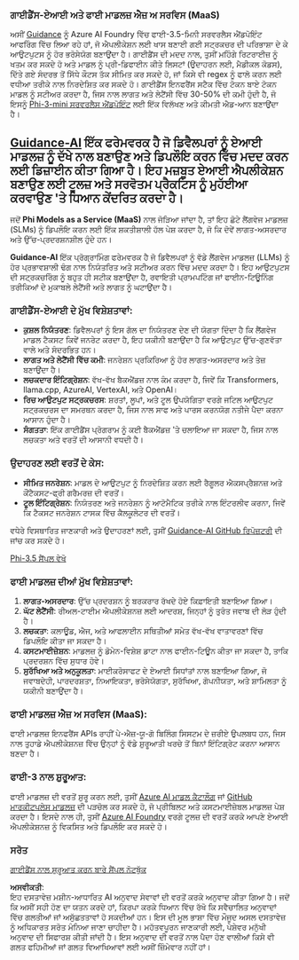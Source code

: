 ### ਗਾਈਡੈਂਸ-ਏਆਈ ਅਤੇ ਫਾਈ ਮਾਡਲਜ਼ ਐਜ਼ ਅ ਸਰਵਿਸ (MaaS)
ਅਸੀਂ [Guidance](https://github.com/guidance-ai/guidance) ਨੂੰ Azure AI Foundry ਵਿੱਚ ਫਾਈ-3.5-ਮਿਨੀ ਸਰਵਰਲੈਸ ਐਂਡਪੋਇੰਟ ਆਫਰਿੰਗ ਵਿੱਚ ਲਿਆ ਰਹੇ ਹਾਂ, ਜੋ ਐਪਲੀਕੇਸ਼ਨ ਲਈ ਖਾਸ ਬਣਾਈ ਗਈ ਸਟ੍ਰਕਚਰ ਦੀ ਪਰਿਭਾਸ਼ਾ ਦੇ ਕੇ ਆਉਟਪੁਟਸ ਨੂੰ ਹੋਰ ਭਰੋਸੇਯੋਗ ਬਣਾਉਂਦਾ ਹੈ। ਗਾਈਡੈਂਸ ਦੀ ਮਦਦ ਨਾਲ, ਤੁਸੀਂ ਮਹਿੰਗੇ ਰਿਟਰਾਈਜ਼ ਨੂੰ ਖਤਮ ਕਰ ਸਕਦੇ ਹੋ ਅਤੇ ਮਾਡਲ ਨੂੰ ਪ੍ਰੀ-ਡਿਫਾਈਨ ਕੀਤੇ ਲਿਸਟਾਂ (ਉਦਾਹਰਨ ਲਈ, ਮੈਡੀਕਲ ਕੋਡਸ), ਦਿੱਤੇ ਗਏ ਸੰਦਰਭ ਤੋਂ ਸਿੱਧੇ ਕੌਟਸ ਤੱਕ ਸੀਮਿਤ ਕਰ ਸਕਦੇ ਹੋ, ਜਾਂ ਕਿਸੇ ਵੀ regex ਨੂੰ ਫਾਲੋ ਕਰਨ ਲਈ ਵਧੀਆ ਤਰੀਕੇ ਨਾਲ ਨਿਰਦੇਸ਼ਿਤ ਕਰ ਸਕਦੇ ਹੋ। ਗਾਈਡੈਂਸ ਇਨਫਰੈਂਸ ਸਟੈਕ ਵਿੱਚ ਟੋਕਨ ਬਾਏ ਟੋਕਨ ਮਾਡਲ ਨੂੰ ਸਟੀਅਰ ਕਰਦਾ ਹੈ, ਜਿਸ ਨਾਲ ਲਾਗਤ ਅਤੇ ਲੇਟੈਂਸੀ ਵਿੱਚ 30-50% ਦੀ ਕਮੀ ਹੁੰਦੀ ਹੈ, ਜੋ ਇਸਨੂੰ [Phi-3-mini ਸਰਵਰਲੈਸ ਐਂਡਪੋਇੰਟ](https://aka.ms/try-phi3.5mini) ਲਈ ਇੱਕ ਵਿਲੱਖਣ ਅਤੇ ਕੀਮਤੀ ਐਡ-ਆਨ ਬਣਾਉਂਦਾ ਹੈ।

## [**Guidance-AI**](https://github.com/guidance-ai/guidance) ਇੱਕ ਫਰੇਮਵਰਕ ਹੈ ਜੋ ਡਿਵੈਲਪਰਾਂ ਨੂੰ ਏਆਈ ਮਾਡਲਜ਼ ਨੂੰ ਦੱਖੇ ਨਾਲ ਬਣਾਉਣ ਅਤੇ ਡਿਪਲੌਇ ਕਰਨ ਵਿੱਚ ਮਦਦ ਕਰਨ ਲਈ ਡਿਜ਼ਾਈਨ ਕੀਤਾ ਗਿਆ ਹੈ। ਇਹ ਮਜ਼ਬੂਤ ਏਆਈ ਐਪਲੀਕੇਸ਼ਨ ਬਣਾਉਣ ਲਈ ਟੂਲਜ਼ ਅਤੇ ਸਰਵੋਤਮ ਪ੍ਰੈਕਟਿਸ ਨੂੰ ਮੁਹੱਈਆ ਕਰਵਾਉਣ 'ਤੇ ਧਿਆਨ ਕੇਂਦਰਿਤ ਕਰਦਾ ਹੈ।  

ਜਦੋਂ **Phi Models as a Service (MaaS)** ਨਾਲ ਜੋੜਿਆ ਜਾਂਦਾ ਹੈ, ਤਾਂ ਇਹ ਛੋਟੇ ਲੈਂਗਵੇਜ ਮਾਡਲਜ਼ (SLMs) ਨੂੰ ਡਿਪਲੌਇ ਕਰਨ ਲਈ ਇੱਕ ਸ਼ਕਤੀਸ਼ਾਲੀ ਹੱਲ ਪੇਸ਼ ਕਰਦਾ ਹੈ, ਜੋ ਕਿ ਦੋਵੇਂ ਲਾਗਤ-ਅਸਰਦਾਰ ਅਤੇ ਉੱਚ-ਪ੍ਰਦਰਸ਼ਨਸ਼ੀਲ ਹੁੰਦੇ ਹਨ।  

**Guidance-AI** ਇੱਕ ਪ੍ਰੋਗ੍ਰਾਮਿੰਗ ਫਰੇਮਵਰਕ ਹੈ ਜੋ ਡਿਵੈਲਪਰਾਂ ਨੂੰ ਵੱਡੇ ਲੈਂਗਵੇਜ ਮਾਡਲਜ਼ (LLMs) ਨੂੰ ਹੋਰ ਪ੍ਰਭਾਵਸ਼ਾਲੀ ਢੰਗ ਨਾਲ ਨਿਯੰਤਰਿਤ ਅਤੇ ਸਟੀਅਰ ਕਰਨ ਵਿੱਚ ਮਦਦ ਕਰਦਾ ਹੈ। ਇਹ ਆਉਟਪੁਟਸ ਦੀ ਸਟ੍ਰਕਚਰਿੰਗ ਨੂੰ ਬਹੁਤ ਹੀ ਸਟੀਕ ਬਣਾਉਂਦਾ ਹੈ, ਰਵਾਇਤੀ ਪ੍ਰਾਮਪਟਿੰਗ ਜਾਂ ਫਾਈਨ-ਟਿਊਨਿੰਗ ਤਰੀਕਿਆਂ ਦੇ ਮੁਕਾਬਲੇ ਲੇਟੈਂਸੀ ਅਤੇ ਲਾਗਤ ਨੂੰ ਘਟਾਉਂਦਾ ਹੈ।

### ਗਾਈਡੈਂਸ-ਏਆਈ ਦੇ ਮੁੱਖ ਵਿਸ਼ੇਸ਼ਤਾਵਾਂ:
- **ਕੁਸ਼ਲ ਨਿਯੰਤਰਣ**: ਡਿਵੈਲਪਰਾਂ ਨੂੰ ਇਸ ਗੱਲ ਦਾ ਨਿਯੰਤਰਣ ਦੇਣ ਦੀ ਯੋਗਤਾ ਦਿੰਦਾ ਹੈ ਕਿ ਲੈਂਗਵੇਜ ਮਾਡਲ ਟੈਕਸਟ ਕਿਵੇਂ ਜਨਰੇਟ ਕਰਦਾ ਹੈ, ਇਹ ਯਕੀਨੀ ਬਣਾਉਂਦਾ ਹੈ ਕਿ ਆਉਟਪੁਟ ਉੱਚ-ਗੁਣਵੱਤਾ ਵਾਲੇ ਅਤੇ ਸੰਦਰਭਿਤ ਹਨ।
- **ਲਾਗਤ ਅਤੇ ਲੇਟੈਂਸੀ ਵਿੱਚ ਕਮੀ**: ਜਨਰੇਸ਼ਨ ਪ੍ਰਕਿਰਿਆ ਨੂੰ ਹੋਰ ਲਾਗਤ-ਅਸਰਦਾਰ ਅਤੇ ਤੇਜ਼ ਬਣਾਉਂਦਾ ਹੈ।
- **ਲਚਕਦਾਰ ਇੰਟਿਗ੍ਰੇਸ਼ਨ**: ਵੱਖ-ਵੱਖ ਬੈਕਐਂਡਜ਼ ਨਾਲ ਕੰਮ ਕਰਦਾ ਹੈ, ਜਿਵੇਂ ਕਿ Transformers, llama.cpp, AzureAI, VertexAI, ਅਤੇ OpenAI।
- **ਰਿਚ ਆਉਟਪੁਟ ਸਟ੍ਰਕਚਰਸ**: ਸ਼ਰਤਾਂ, ਲੂਪਾਂ, ਅਤੇ ਟੂਲ ਉਪਯੋਗਿਤਾ ਵਰਗੇ ਜਟਿਲ ਆਉਟਪੁਟ ਸਟ੍ਰਕਚਰਸ ਦਾ ਸਮਰਥਨ ਕਰਦਾ ਹੈ, ਜਿਸ ਨਾਲ ਸਾਫ ਅਤੇ ਪਾਰਸ ਕਰਨਯੋਗ ਨਤੀਜੇ ਪੈਦਾ ਕਰਨਾ ਆਸਾਨ ਹੁੰਦਾ ਹੈ।
- **ਸੰਗਤਤਾ**: ਇੱਕ ਗਾਈਡੈਂਸ ਪ੍ਰੋਗਰਾਮ ਨੂੰ ਕਈ ਬੈਕਐਂਡਜ਼ 'ਤੇ ਚਲਾਇਆ ਜਾ ਸਕਦਾ ਹੈ, ਜਿਸ ਨਾਲ ਲਚਕਤਾ ਅਤੇ ਵਰਤੋਂ ਦੀ ਆਸਾਨੀ ਵਧਦੀ ਹੈ।

### ਉਦਾਹਰਣ ਲਈ ਵਰਤੋਂ ਦੇ ਕੇਸ:
- **ਸੀਮਿਤ ਜਨਰੇਸ਼ਨ**: ਮਾਡਲ ਦੇ ਆਉਟਪੁਟ ਨੂੰ ਨਿਰਦੇਸ਼ਿਤ ਕਰਨ ਲਈ ਰੈਗੂਲਰ ਐਕਸਪ੍ਰੈਸ਼ਨਜ਼ ਅਤੇ ਕੌਂਟੈਕਸਟ-ਫ੍ਰੀ ਗਰੈਮਰਜ਼ ਦੀ ਵਰਤੋਂ।
- **ਟੂਲ ਇੰਟਿਗ੍ਰੇਸ਼ਨ**: ਨਿਯੰਤਰਣ ਅਤੇ ਜਨਰੇਸ਼ਨ ਨੂੰ ਆਟੋਮੈਟਿਕ ਤਰੀਕੇ ਨਾਲ ਇੰਟਰਲੀਵ ਕਰਨਾ, ਜਿਵੇਂ ਕਿ ਟੈਕਸਟ ਜਨਰੇਸ਼ਨ ਟਾਸਕ ਵਿੱਚ ਕੈਲਕੂਲੇਟਰ ਦੀ ਵਰਤੋਂ।

ਵਧੇਰੇ ਵਿਸਥਾਰਿਤ ਜਾਣਕਾਰੀ ਅਤੇ ਉਦਾਹਰਣਾਂ ਲਈ, ਤੁਸੀਂ [Guidance-AI GitHub ਰਿਪੋਜ਼ਟਰੀ](https://github.com/guidance-ai/guidance) ਦੀ ਜਾਂਚ ਕਰ ਸਕਦੇ ਹੋ।

[Phi-3.5 ਸੈਂਪਲ ਵੇਖੋ](../../../../../code/01.Introduce/guidance.ipynb)

### ਫਾਈ ਮਾਡਲਜ਼ ਦੀਆਂ ਮੁੱਖ ਵਿਸ਼ੇਸ਼ਤਾਵਾਂ:
1. **ਲਾਗਤ-ਅਸਰਦਾਰ**: ਉੱਚ ਪ੍ਰਦਰਸ਼ਨ ਨੂੰ ਬਰਕਰਾਰ ਰੱਖਦੇ ਹੋਏ ਕਿਫ਼ਾਇਤੀ ਬਣਾਇਆ ਗਿਆ।
2. **ਘੱਟ ਲੇਟੈਂਸੀ**: ਰੀਅਲ-ਟਾਈਮ ਐਪਲੀਕੇਸ਼ਨਜ਼ ਲਈ ਆਦਰਸ਼, ਜਿਨ੍ਹਾਂ ਨੂੰ ਤੁਰੰਤ ਜਵਾਬ ਦੀ ਲੋੜ ਹੁੰਦੀ ਹੈ।
3. **ਲਚਕਤਾ**: ਕਲਾਊਡ, ਐਜ, ਅਤੇ ਆਫਲਾਈਨ ਸਥਿਤੀਆਂ ਸਮੇਤ ਵੱਖ-ਵੱਖ ਵਾਤਾਵਰਣਾਂ ਵਿੱਚ ਡਿਪਲੌਇ ਕੀਤਾ ਜਾ ਸਕਦਾ ਹੈ।
4. **ਕਸਟਮਾਈਜ਼ੇਸ਼ਨ**: ਮਾਡਲਜ਼ ਨੂੰ ਡੋਮੇਨ-ਵਿਸ਼ੇਸ਼ ਡਾਟਾ ਨਾਲ ਫਾਈਨ-ਟਿਊਨ ਕੀਤਾ ਜਾ ਸਕਦਾ ਹੈ, ਤਾਕਿ ਪ੍ਰਦਰਸ਼ਨ ਵਿੱਚ ਸੁਧਾਰ ਹੋਵੇ।
5. **ਸੁਰੱਖਿਆ ਅਤੇ ਅਨੁਕੂਲਤਾ**: ਮਾਈਕਰੋਸਾਫਟ ਦੇ ਏਆਈ ਸਿਧਾਂਤਾਂ ਨਾਲ ਬਣਾਇਆ ਗਿਆ, ਜੋ ਜਵਾਬਦੇਹੀ, ਪਾਰਦਰਸ਼ਤਾ, ਨਿਆਇਕਤਾ, ਭਰੋਸੇਯੋਗਤਾ, ਸੁਰੱਖਿਆ, ਗੋਪਨੀਯਤਾ, ਅਤੇ ਸ਼ਾਮਿਲਤਾ ਨੂੰ ਯਕੀਨੀ ਬਣਾਉਂਦਾ ਹੈ।

### ਫਾਈ ਮਾਡਲਜ਼ ਐਜ਼ ਅ ਸਰਵਿਸ (MaaS):
ਫਾਈ ਮਾਡਲਜ਼ ਇਨਫਰੈਂਸ APIs ਰਾਹੀਂ ਪੇ-ਐਜ਼-ਯੂ-ਗੋ ਬਿਲਿੰਗ ਸਿਸਟਮ ਦੇ ਜ਼ਰੀਏ ਉਪਲਬਧ ਹਨ, ਜਿਸ ਨਾਲ ਤੁਹਾਡੇ ਐਪਲੀਕੇਸ਼ਨਜ਼ ਵਿੱਚ ਉਨ੍ਹਾਂ ਨੂੰ ਵੱਡੇ ਸ਼ੁਰੂਆਤੀ ਖਰਚੇ ਤੋਂ ਬਿਨਾਂ ਇੰਟਿਗ੍ਰੇਟ ਕਰਨਾ ਆਸਾਨ ਬਣਦਾ ਹੈ।

### ਫਾਈ-3 ਨਾਲ ਸ਼ੁਰੂਆਤ:
ਫਾਈ ਮਾਡਲਜ਼ ਦੀ ਵਰਤੋਂ ਸ਼ੁਰੂ ਕਰਨ ਲਈ, ਤੁਸੀਂ [Azure AI ਮਾਡਲ ਕੈਟਾਲੌਗ](https://ai.azure.com/explore/models) ਜਾਂ [GitHub ਮਾਰਕੀਟਪਲੇਸ ਮਾਡਲਜ਼](https://github.com/marketplace/models) ਦੀ ਪੜਚੋਲ ਕਰ ਸਕਦੇ ਹੋ, ਜੋ ਪ੍ਰੀਬਿਲਟ ਅਤੇ ਕਸਟਮਾਈਜ਼ੇਬਲ ਮਾਡਲਜ਼ ਪੇਸ਼ ਕਰਦਾ ਹੈ। ਇਸਦੇ ਨਾਲ ਹੀ, ਤੁਸੀਂ [Azure AI Foundry](https://ai.azure.com) ਵਰਗੇ ਟੂਲਜ਼ ਦੀ ਵਰਤੋਂ ਕਰਕੇ ਆਪਣੇ ਏਆਈ ਐਪਲੀਕੇਸ਼ਨਜ਼ ਨੂੰ ਵਿਕਸਿਤ ਅਤੇ ਡਿਪਲੌਇ ਕਰ ਸਕਦੇ ਹੋ।

### ਸਰੋਤ
[ਗਾਈਡੈਂਸ ਨਾਲ ਸ਼ੁਰੂਆਤ ਕਰਨ ਬਾਰੇ ਸੈਂਪਲ ਨੋਟਬੁੱਕ](../../../../../code/01.Introduce/guidance.ipynb)

**ਅਸਵੀਕਤੀ**:  
ਇਹ ਦਸਤਾਵੇਜ਼ ਮਸ਼ੀਨ-ਆਧਾਰਿਤ AI ਅਨੁਵਾਦ ਸੇਵਾਵਾਂ ਦੀ ਵਰਤੋਂ ਕਰਕੇ ਅਨੁਵਾਦ ਕੀਤਾ ਗਿਆ ਹੈ। ਜਦੋਂ ਕਿ ਅਸੀਂ ਸਹੀ ਹੋਣ ਦਾ ਯਤਨ ਕਰਦੇ ਹਾਂ, ਕਿਰਪਾ ਕਰਕੇ ਧਿਆਨ ਵਿੱਚ ਰੱਖੋ ਕਿ ਸਵੈਚਾਲਿਤ ਅਨੁਵਾਦਾਂ ਵਿੱਚ ਗਲਤੀਆਂ ਜਾਂ ਅਸੁੱਛਤਤਾਵਾਂ ਹੋ ਸਕਦੀਆਂ ਹਨ। ਇਸ ਦੀ ਮੂਲ ਭਾਸ਼ਾ ਵਿੱਚ ਮੌਜੂਦ ਅਸਲ ਦਸਤਾਵੇਜ਼ ਨੂੰ ਅਧਿਕਾਰਤ ਸਰੋਤ ਮੰਨਿਆ ਜਾਣਾ ਚਾਹੀਦਾ ਹੈ। ਮਹੱਤਵਪੂਰਨ ਜਾਣਕਾਰੀ ਲਈ, ਪੇਸ਼ੇਵਰ ਮਨੁੱਖੀ ਅਨੁਵਾਦ ਦੀ ਸਿਫਾਰਸ਼ ਕੀਤੀ ਜਾਂਦੀ ਹੈ। ਇਸ ਅਨੁਵਾਦ ਦੀ ਵਰਤੋਂ ਨਾਲ ਪੈਦਾ ਹੋਣ ਵਾਲੀਆਂ ਕਿਸੇ ਵੀ ਗਲਤ ਫਹਿਮੀਆਂ ਜਾਂ ਗਲਤ ਵਿਆਖਿਆਵਾਂ ਲਈ ਅਸੀਂ ਜ਼ਿੰਮੇਵਾਰ ਨਹੀਂ ਹਾਂ।